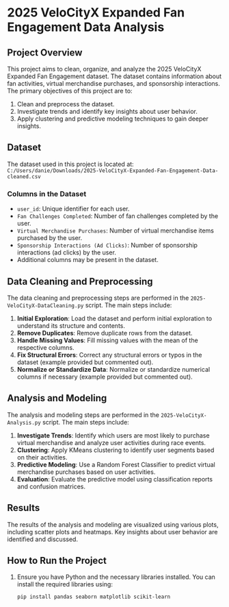 # 2025 VeloCityX Expanded Fan Engagement Data Analysis

## Project Overview

This project aims to clean, organize, and analyze the 2025 VeloCityX Expanded Fan Engagement dataset. The dataset contains information about fan activities, virtual merchandise purchases, and sponsorship interactions. The primary objectives of this project are to:

1. Clean and preprocess the dataset.
2. Investigate trends and identify key insights about user behavior.
3. Apply clustering and predictive modeling techniques to gain deeper insights.

## Dataset

The dataset used in this project is located at:
`C:/Users/danie/Downloads/2025-VeloCityX-Expanded-Fan-Engagement-Data-cleaned.csv`

### Columns in the Dataset

- `user_id`: Unique identifier for each user.
- `Fan Challenges Completed`: Number of fan challenges completed by the user.
- `Virtual Merchandise Purchases`: Number of virtual merchandise items purchased by the user.
- `Sponsorship Interactions (Ad Clicks)`: Number of sponsorship interactions (ad clicks) by the user.
- Additional columns may be present in the dataset.

## Data Cleaning and Preprocessing

The data cleaning and preprocessing steps are performed in the `2025-VeloCityX-DataCleaning.py` script. The main steps include:

1. **Initial Exploration**: Load the dataset and perform initial exploration to understand its structure and contents.
2. **Remove Duplicates**: Remove duplicate rows from the dataset.
3. **Handle Missing Values**: Fill missing values with the mean of the respective columns.
4. **Fix Structural Errors**: Correct any structural errors or typos in the dataset (example provided but commented out).
5. **Normalize or Standardize Data**: Normalize or standardize numerical columns if necessary (example provided but commented out).

## Analysis and Modeling

The analysis and modeling steps are performed in the `2025-VeloCityX-Analysis.py` script. The main steps include:

1. **Investigate Trends**: Identify which users are most likely to purchase virtual merchandise and analyze user activities during race events.
2. **Clustering**: Apply KMeans clustering to identify user segments based on their activities.
3. **Predictive Modeling**: Use a Random Forest Classifier to predict virtual merchandise purchases based on user activities.
4. **Evaluation**: Evaluate the predictive model using classification reports and confusion matrices.

## Results

The results of the analysis and modeling are visualized using various plots, including scatter plots and heatmaps. Key insights about user behavior are identified and discussed.

## How to Run the Project

1. Ensure you have Python and the necessary libraries installed. You can install the required libraries using:
   ```bash
   pip install pandas seaborn matplotlib scikit-learn
